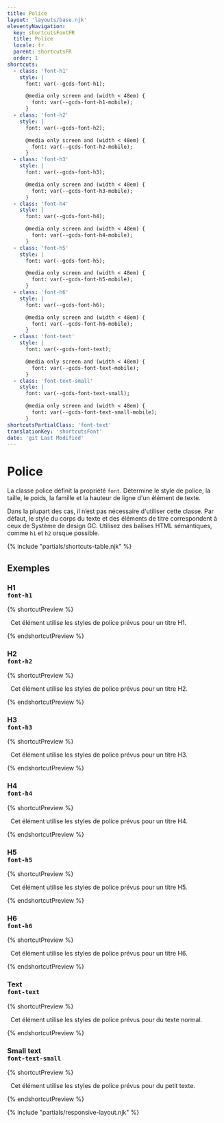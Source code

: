 ```yaml
---
title: Police
layout: 'layouts/base.njk'
eleventyNavigation:
  key: shortcutsFontFR
  title: Police
  locale: fr
  parent: shortcutsFR
  order: 1
shortcuts:
  - class: 'font-h1'
    style: |
      font: var(--gcds-font-h1);

      @media only screen and (width < 48em) {
        font: var(--gcds-font-h1-mobile);
      }
  - class: 'font-h2'
    style: |
      font: var(--gcds-font-h2);

      @media only screen and (width < 48em) {
        font: var(--gcds-font-h2-mobile);
      }
  - class: 'font-h3'
    style: |
      font: var(--gcds-font-h3);

      @media only screen and (width < 48em) {
        font: var(--gcds-font-h3-mobile);
      }
  - class: 'font-h4'
    style: |
      font: var(--gcds-font-h4);

      @media only screen and (width < 48em) {
        font: var(--gcds-font-h4-mobile);
      }
  - class: 'font-h5'
    style: |
      font: var(--gcds-font-h5);

      @media only screen and (width < 48em) {
        font: var(--gcds-font-h5-mobile);
      }
  - class: 'font-h6'
    style: |
      font: var(--gcds-font-h6);

      @media only screen and (width < 48em) {
        font: var(--gcds-font-h6-mobile);
      }
  - class: 'font-text'
    style: |
      font: var(--gcds-font-text);

      @media only screen and (width < 48em) {
        font: var(--gcds-font-text-mobile);
      }
  - class: 'font-text-small'
    style: |
      font: var(--gcds-font-text-small);

      @media only screen and (width < 48em) {
        font: var(--gcds-font-text-small-mobile);
      }
shortcutsPartialClass: 'font-text'
translationKey: 'shortcutsFont'
date: 'git Last Modified'
---
```


# Police

La classe police définit la propriété `font`. Détermine le style de police, la taille, le poids, la famille et la hauteur de ligne d'un élément de texte.

<gcds-notice type="warning" notice-title-tag="h2" notice-title="Utiliser avec prudence">
  <gcds-text>Dans la plupart des cas, il n’est pas nécessaire d'utiliser cette classe. Par défaut, le style du corps du texte et des éléments de titre correspondent <gcds-link href="{{ links.typography }}">à ceux de Système de design GC</gcds-link>. Utilisez des balises HTML sémantiques, comme <code>h1</code> et <code>h2</code> orsque possible.</gcds-text>
</gcds-notice>

{% include "partials/shortcuts-table.njk" %}

## Exemples

### H1<br/>`font-h1`

{% shortcutPreview %}

<p class="font-h1">
  Cet élément utilise les styles de police prévus pour un titre H1.
</p>
{% endshortcutPreview %}

### H2<br/>`font-h2`

{% shortcutPreview %}

<p class="font-h2">
  Cet élément utilise les styles de police prévus pour un titre H2.
</p>
{% endshortcutPreview %}

### H3<br/>`font-h3`

{% shortcutPreview %}

<p class="font-h3">
  Cet élément utilise les styles de police prévus pour un titre H3.
</p>
{% endshortcutPreview %}

### H4<br/>`font-h4`

{% shortcutPreview %}

<p class="font-h4">
  Cet élément utilise les styles de police prévus pour un titre H4.
</p>
{% endshortcutPreview %}

### H5<br/>`font-h5`

{% shortcutPreview %}

<p class="font-h5">
  Cet élément utilise les styles de police prévus pour un titre H5.
</p>
{% endshortcutPreview %}

### H6<br/>`font-h6`

{% shortcutPreview %}

<p class="font-h6">
  Cet élément utilise les styles de police prévus pour un titre H6.
</p>
{% endshortcutPreview %}

### Text<br/>`font-text`

{% shortcutPreview %}

<p class="font-text">
  Cet élément utilise les styles de police prévus pour du texte normal.
</p>
{% endshortcutPreview %}

### Small text<br/>`font-text-small`

{% shortcutPreview %}

<p class="font-text-small">
  Cet élément utilise les styles de police prévus pour du petit texte.
</p>
{% endshortcutPreview %}

{% include "partials/responsive-layout.njk" %}
